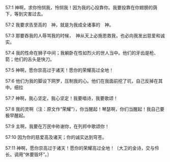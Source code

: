 <a id="1"></a>57:1  神啊，求你怜悯我，怜悯我！因为我的心投靠你。我要投靠在你翅膀的荫下，等到灾害过去。  

<a id="2"></a>57:2  我要求告至高的　神，就是为我成全诸事的　神。  

<a id="3"></a>57:3  那要吞我的人辱骂我的时候，　神从天上必施恩救我，也必向我发出慈爱和诚实。  

<a id="4"></a>57:4  我的性命在狮子中间；我躺卧在性如烈火的世人当中。他们的牙齿是枪、箭；他们的舌头是快刀。  

<a id="5"></a>57:5  神啊，愿你崇高过于诸天！愿你的荣耀高过全地！  

<a id="6"></a>57:6  他们为我的脚设下网罗，压制我的心。他们在我面前挖了坑，自己反掉在其中。细拉  

<a id="7"></a>57:7  神啊，我心坚定，我心坚定！我要唱诗，我要歌颂！  

<a id="8"></a>57:8  我的灵啊（注：原文作“荣耀”），你当醒起！琴瑟啊，你们当醒起！我自己要极早醒起。  

<a id="9"></a>57:9  主啊，我要在万民中称谢你，在列邦中歌颂你！  

<a id="10"></a>57:10  因为你的慈爱高及诸天；你的诚实达到穹苍。  

<a id="11"></a>57:11  神啊，愿你崇高过于诸天！愿你的荣耀高过全地！〔大卫的金诗，交与伶长。调用“休要毁坏”。〕  
